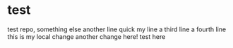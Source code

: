 # test
test repo, something else
another line
quick
my line
a third line
a fourth line
this is my local change
another change here!
test here
